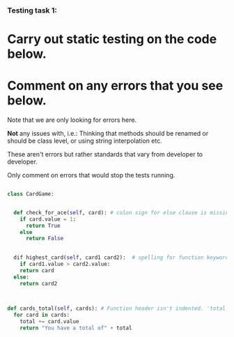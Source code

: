 ### Testing task 1:

# Carry out static testing on the code below.
# Comment on any errors that you see below.

Note that we are only looking for errors here.

**Not** any issues with, i.e.: 
Thinking that methods should be renamed or should be class level, or using string interpolation etc. 

These aren't errors but rather standards that vary from developer to developer. 

Only comment on errors that would stop the tests running.

```python

class CardGame:


  def check_for_ace(self, card): # colon sign for else clause is missing, so the subsequent keyword will not catch anything missed by the preceding conditions.  the assignment operator is confused with comparison operator, where the card.value property is not being checked for a value, but rather assigned one before the logic is checked.
    if card.value = 1:
      return True
    else
      return False
   

  dif highest_card(self, card1 card2):  # spelling for function keyword is incorrect, and comma seperating parameter variables is missing.  statement should be indeneted and returning 'card' in the conditional statement, as opposed to the named object instances (card1, card2), would also prevent the test from running properly.
    if card1.value > card2.value:
    return card
  else:
    return card2
  


def cards_total(self, cards): # Function header isn't indented. 'total' variable has no value and needs to return string version of object.
  for card in cards:
    total += card.value
    return "You have a total of" + total
  
```
